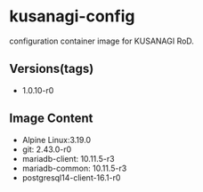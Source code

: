 # kusanagi-config

configuration container image for KUSANAGI RoD.

## Versions(tags)
- 1.0.10-r0

## Image Content
- Alpine Linux:3.19.0
- git: 2.43.0-r0
- mariadb-client: 10.11.5-r3
- mariadb-common: 10.11.5-r3
- postgresql14-client-16.1-r0

